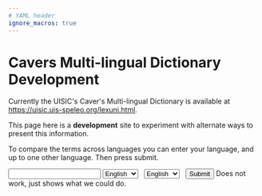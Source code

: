 ```yaml
---
# YAML header
ignore_macros: true
---
```


# Cavers Multi-lingual Dictionary Development

Currently the UISIC's Caver's Multi-lingual Dictionary is available at 
<https://uisic.uis-speleo.org/lexuni.html>.

This page here is a **development** site to experiment with alternate ways to present this information.

To compare the terms across languages you can enter your language, 
and up to one other language. Then press submit.

<input type="text" id=language name=language>
<select id="language" name="language">
  <option value="en">English</option>
  <option value="fr">French</option>
  <option value="gr">German</option>
</select> &nbsp; 
<select id="language" name="language">
  <option value="en">English</option>
  <option value="fr">French</option>
  <option value="gr">German</option>
</select> &nbsp; 
<input type="button" value="Submit"> Does not work, just shows what we could do.

